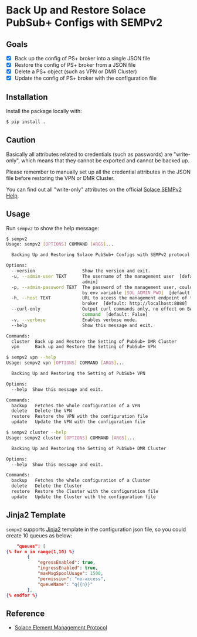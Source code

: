 # Back Up and Restore Solace PubSub+ Configs with SEMPv2

## Goals

* [X] Back up the config of PS+ broker into a single JSON file
* [X] Restore the config of PS+ broker from a JSON file
* [X] Delete a PS+ object (such as VPN or DMR Cluster)
* [X] Update the config of PS+ broker with the configuration file

## Installation

Install the package locally with:

```bash
$ pip install .
```

## Caution

Basically all attributes related to credentials (such as passwords) are "write-only", which means that they cannot be exported and cannot be backed up.

Please remember to manually set up all the credential attributes in the JSON file before restoring the VPN or DMR Cluster.

You can find out all "write-only" attributes on the official [Solace SEMPv2 Help](https://docs.solace.com/API-Developer-Online-Ref-Documentation/swagger-ui/config/index.html).

## Usage

Run `sempv2` to show the help message:

```bash
$ sempv2
Usage: sempv2 [OPTIONS] COMMAND [ARGS]...

  Backing Up and Restoring Solace PubSub+ Configs with SEMPv2 protocol

Options:
  --version                  Show the version and exit.
  -u, --admin-user TEXT      The username of the management user  [default:
                             admin]
  -p, --admin-password TEXT  The password of the management user, could be set
                             by env variable [SOL_ADMIN_PWD]  [default: admin]
  -h, --host TEXT            URL to access the management endpoint of the
                             broker  [default: http://localhost:8080]
  --curl-only                Output curl commands only, no effect on BACKUP
                             command  [default: False]
  -v, --verbose              Enables verbose mode.
  --help                     Show this message and exit.

Commands:
  cluster  Back up and Restore the Setting of PubSub+ DMR Cluster
  vpn      Back up and Restore the Setting of PubSub+ VPN

$ sempv2 vpn --help
Usage: sempv2 vpn [OPTIONS] COMMAND [ARGS]...

  Backing Up and Restoring the Setting of PubSub+ VPN

Options:
  --help  Show this message and exit.

Commands:
  backup   Fetches the whole configuration of a VPN
  delete   Delete the VPN
  restore  Restore the VPN with the configuration file
  update   Update the VPN with the configuration file

$ sempv2 cluster --help
Usage: sempv2 cluster [OPTIONS] COMMAND [ARGS]...

  Backing Up and Restoring the Setting of PubSub+ DMR Cluster

Options:
  --help  Show this message and exit.

Commands:
  backup   Fetches the whole configuration of a Cluster
  delete   Delete the Cluster
  restore  Restore the Cluster with the configuration file
  update   Update the Cluster with the configuration file
```

## Jinja2 Template

`sempv2` supports [Jinja2](https://jinja.palletsprojects.com) template in the configuration json file, so you could create 10 queues as below:

```json
    "queues": [
{% for n in range(1,10) %} 
        {
            "egressEnabled": true,
            "ingressEnabled": true,
            "maxMsgSpoolUsage": 1500,
            "permission": "no-access",
            "queueName": "q{{n}}"
        },
{% endfor %}
```

## Reference

* [Solace Element Management Protocol](https://docs.solace.com/API-Developer-Online-Ref-Documentation/swagger-ui/config/index.html)
